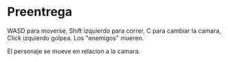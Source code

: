 # Preentrega
 
WASD para moverse, Shift izquierdo para correr, C para cambiar la camara, Click izquierdo golpea. Los "enemigos" mueren.

El personaje se mueve en relacion a la camara.
